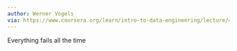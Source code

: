 ```yaml
---
author: Werner Vogels
via: https://www.coursera.org/learn/intro-to-data-engineering/lecture/4hYeI/dataops#
---
```

Everything fails all the time